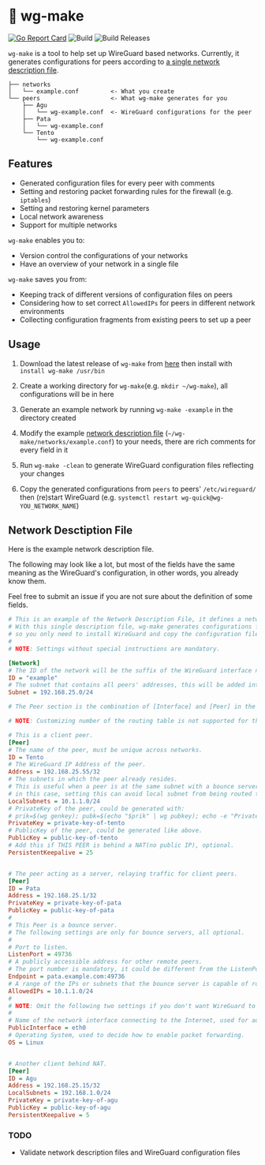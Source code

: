 # :pushpin: wg-make

[![Go Report Card](https://goreportcard.com/badge/github.com/tevino/wg-make)](https://goreportcard.com/report/github.com/tevino/wg-make)
![Build](https://github.com/tevino/wg-make/workflows/Build/badge.svg)
![Build Releases](https://github.com/tevino/wg-make/workflows/Build%20Releases/badge.svg)


`wg-make` is a tool to help set up WireGuard based networks. Currently, it generates configurations for peers according to [a single network description file](#network-description-file).

```
├── networks
│   └── example.conf         <- What you create
└── peers                    <- What wg-make generates for you
    ├── Agu
    │   └── wg-example.conf  <- WireGuard configurations for the peer 
    ├── Pata
    │   └── wg-example.conf
    └── Tento
        └── wg-example.conf
```


## Features

- Generated configuration files for every peer with comments
- Setting and restoring packet forwarding rules for the firewall (e.g. `iptables`)
- Setting and restoring kernel parameters
- Local network awareness
- Support for multiple networks

`wg-make` enables you to:

- Version control the configurations of your networks
- Have an overview of your network in a single file


`wg-make` saves you from:

- Keeping track of different versions of configuration files on peers
- Considering how to set correct `AllowedIPs` for peers in different network environments
- Collecting configuration fragments from existing peers to set up a peer


## Usage

1. Download the latest release of `wg-make` from [here](https://github.com/tevino/wg-make/releases) then install with `install wg-make /usr/bin`

2. Create a working directory for `wg-make`(e.g. `mkdir ~/wg-make`), all configurations will be in here

3. Generate an example network by running `wg-make -example` in the directory created

4. Modify the example [network description file](#network-description-file) (`~/wg-make/networks/example.conf`) to your needs, there are rich comments for every field in it

5. Run `wg-make -clean` to generate WireGuard configuration files reflecting your changes

6. Copy the generated configurations from `peers` to peers' `/etc/wireguard/` then (re)start WireGuard (e.g. `systemctl restart wg-quick@wg-YOU_NETWORK_NAME`)


## Network Desctiption File

Here is the example network description file.

The following may look like a lot, but most of the fields have the same meaning as the WireGuard's configuration, in other words, you already know them.

Feel free to submit an issue if you are not sure about the definition of some fields.

```ini
# This is an example of the Network Description File, it defines a network you are going to create with WireGuard.
# With this single description file, wg-make generates configurations for all peers
# so you only need to install WireGuard and copy the configuration file(s) to the peer and everything just works.
#
# NOTE: Settings without special instructions are mandatory.

[Network]
# The ID of the network will be the suffix of the WireGuard interface name.
ID = "example"
# The subnet that contains all peers' addresses, this will be added into AllowedIPs for bounce servers.
Subnet = 192.168.25.0/24

# The Peer section is the combination of [Interface] and [Peer] in the WireGuard configuration file plus some extended settings.

# NOTE: Customizing number of the routing table is not supported for the moment.

# This is a client peer.
[Peer]
# The name of the peer, must be unique across networks.
ID = Tento
# The WireGuard IP Address of the peer.
Address = 192.168.25.55/32
# The subnets in which the peer already resides.
# This is useful when a peer is at the same subnet with a bounce server who's relaying the traffic(See AllowedIPs for a bounce server) to the subnet,
# in this case, setting this can avoid local subnet from being routed to the WireGuard interface, optional.
LocalSubnets = 10.1.1.0/24
# PrivateKey of the peer, could be generated with:
# prik=$(wg genkey); pubk=$(echo "$prik" | wg pubkey); echo -e "PrivateKey = $prik\nPublicKey = $pubk"
PrivateKey = private-key-of-tento
# PublicKey of the peer, could be generated like above.
PublicKey = public-key-of-tento
# Add this if THIS PEER is behind a NAT(no public IP), optional.
PersistentKeepalive = 25


# The peer acting as a server, relaying traffic for client peers.
[Peer]
ID = Pata
Address = 192.168.25.1/32
PrivateKey = private-key-of-pata
PublicKey = public-key-of-pata
#
# This Peer is a bounce server.
# The following settings are only for bounce servers, all optional.
#
# Port to listen.
ListenPort = 49736
# A publicly accessible address for other remote peers.
# The port number is mandatory, it could be different from the ListenPort.
Endpoint = pata.example.com:49736
# A range of the IPs or subnets that the bounce server is capable of routing traffic for.
AllowedIPs = 10.1.1.0/24
#
# NOTE: Omit the following two settings if you don't want WireGuard to change packet forwarding rules. (e.g. sysctl and iptables)
#
# Name of the network interface connecting to the Internet, used for adding packet forwarding rules.
PublicInterface = eth0
# Operating System, used to decide how to enable packet forwarding.
OS = Linux


# Another client behind NAT.
[Peer]
ID = Agu
Address = 192.168.25.15/32
LocalSubnets = 192.168.1.0/24
PrivateKey = private-key-of-agu
PublicKey = public-key-of-agu
PersistentKeepalive = 5
```


### TODO

- Validate network description files and WireGuard configuration files

